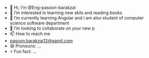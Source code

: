 - 👋 Hi, I’m @Eng-pasoon-barakzai
- 👀 I’m interested in learning new skils and reading books  
- 🌱 I’m currently learning Angular and i am also student of computer science software department
- 💞️ I’m looking to collaborate on your new p
- 📫 How to reach me
- pasoon.barakzai12@gamil.com
- 😄 Pronouns: ...
- ⚡ Fun fact: ...

<!---
Eng-pasoon-barakzai/Eng-pasoon-barakzai is a ✨ special ✨ repository because its `README.md` (this file) appears on your GitHub profile.
You can click the Preview link to take a look at your changes.
--->
